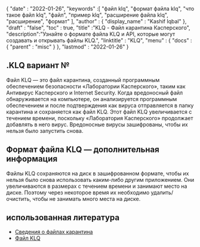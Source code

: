{
  "date" : "2022-01-26",
  "keywords" :[ "файл klq", "формат файла klq", "что такое файл klq", "файл", "пример klq", "расширение файла klq", "расширение", "формат" ],
  "author" : {
    "display_name" : "Kashif Iqbal"
},
  "draft" : "false",
  "toc" : true,
  "title" :"KLQ - Файл карантина Касперского",
  "description":"Узнайте о формате файла KLQ и API, которые могут создавать и открывать файлы KLQ.",
  "linktitle" : "KLQ",
  "menu" : {
    "docs" : {
      "parent" : "misc"
}
},
  "lastmod" : "2022-01-26"
}

## .KLQ вариант №

Файл KLQ — это файл карантина, созданный программным обеспечением безопасности «Лаборатории Касперского», таким как Антивирус Касперского и Internet Security. Когда вредоносный файл обнаруживается на компьютере, он анализируется программным обеспечением и после подтверждения как вируса отправляется в папку карантина и сохраняется как файл KLQ. Этот файл KLQ увеличивается с течением времени, поскольку «Лаборатория Касперского» продолжает добавлять в него вирус. Вредоносные вирусы зашифрованы, чтобы их нельзя было запустить снова.

## Формат файла KLQ — дополнительная информация

Файлы KLQ сохраняются на диск в зашифрованном формате, чтобы их нельзя было снова использовать каким-либо другим приложением. Они увеличиваются в размерах с течением времени и занимают место на диске. Поэтому через некоторое время их необходимо удалить/очистить, чтобы не занимать много места на диске.

## использованная литература

* [Сведения о файлах карантина](https://forum.kaspersky.com/)
* [Файл KLQ](https://community.kaspersky.com/search?q=klq%20file)


